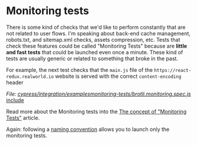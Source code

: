 # Monitoring tests

There is some kind of checks that we'd like to perform constantly that are not related to user flows. I'm speaking about back-end cache management, robots.txt, and sitemap.xml checks, assets compression, etc. Tests that check these features could be called "Monitoring Tests" because are **little and fast tests** that could be launched even once a minute. These kind of tests are usually generic or related to something that broke in the past.

For example, the next test checks that the `main.js` file of the `https://react-redux.realworld.io` website is served with the correct `content-encoding` header

<i>File: <a href="../cypress/integration/examples/monitoring-tests/brotli.monitoring.spec.js" target="_blank">cypress/integration/examplesmonitoring-tests/brotli.monitoring.spec.js</a></i>
[include](../cypress/integration/examples/monitoring-tests/brotli.monitoring.spec.js)

Read more about the Monitoring tests into the [The concept of "Monitoring Tests"](https://dev.to/noriste/the-concept-of-monitoring-tests-4l5j) article.

Again: following a [naming convention](dedicated-scripts.md) allows you to launch only the monitoring tests.
